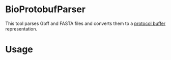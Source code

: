 # BioProtobufParser

This tool parses Gbff and FASTA files and converts them to a [protocol buffer](https://developers.google.com/protocol-buffers) representation.

# Usage
